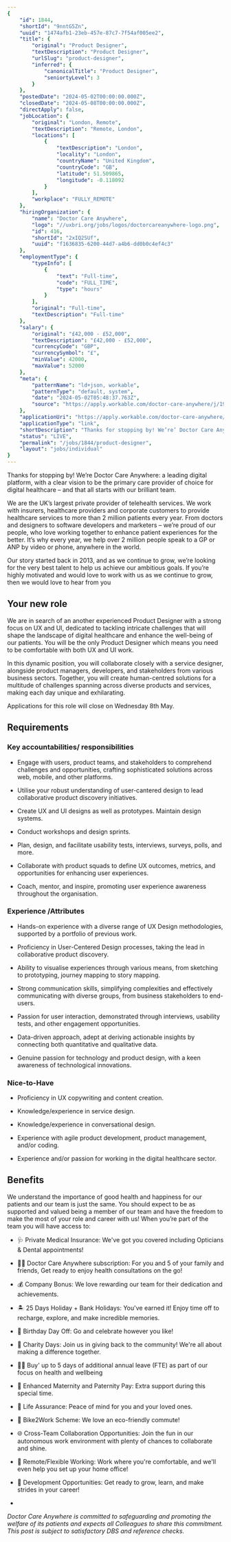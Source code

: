 ```yaml
---
{
	"id": 1844,
	"shortId": "9nntG5Zn",
	"uuid": "1474afb1-23eb-457e-87c7-7f54af005ee2",
	"title": {
		"original": "Product Designer",
		"textDescription": "Product Designer",
		"urlSlug": "product-designer",
		"inferred": {
			"canonicalTitle": "Product Designer",
			"seniortyLevel": 3
		}
	},
	"postedDate": "2024-05-02T00:00:00.000Z",
	"closedDate": "2024-05-08T00:00:00.000Z",
	"directApply": false,
	"jobLocation": {
		"original": "London, Remote",
		"textDescription": "Remote, London",
		"locations": [
			{
				"textDescription": "London",
				"locality": "London",
				"countryName": "United Kingdom",
				"countryCode": "GB",
				"latitude": 51.509865,
				"longitude": -0.118092
			}
		],
		"workplace": "FULLY_REMOTE"
	},
	"hiringOrganization": {
		"name": "Doctor Care Anywhere",
		"logo": "//uxbri.org/jobs/logos/doctorcareanywhere-logo.png",
		"id": 416,
		"shortId": "2xIQ2SUf",
		"uuid": "f1636835-6200-44d7-a4b6-dd0b0c4ef4c3"
	},
	"employmentType": {
		"typeInfo": [
			{
				"text": "Full-time",
				"code": "FULL_TIME",
				"type": "hours"
			}
		],
		"original": "Full-time",
		"textDescription": "Full-time"
	},
	"salary": {
		"original": "£42,000 - £52,000",
		"textDescription": "£42,000 - £52,000",
		"currencyCode": "GBP",
		"currencySymbol": "£",
		"minValue": 42000,
		"maxValue": 52000
	},
	"meta": {
		"patternName": "ld+json, workable",
		"patternType": "default, system",
		"date": "2024-05-02T05:48:37.763Z",
		"source": "https://apply.workable.com/doctor-care-anywhere/j/19A990E75E/"
	},
	"applicationUri": "https://apply.workable.com/doctor-care-anywhere/j/19A990E75E/apply/",
	"applicationType": "link",
	"shortDescription": "Thanks for stopping by! We’re’ Doctor Care Anywhere: a leading digital platform, with a clear vision to be the primary care provider of choice for digital healthcare – and that all starts with our",
	"status": "LIVE",
	"permalink": "/jobs/1844/product-designer",
	"layout": "jobs/individual"
}
---
```

<p>Thanks for stopping by! We’re Doctor Care Anywhere: a leading digital platform, with a clear vision to be the primary care provider of choice for digital healthcare – and that all starts with our brilliant team.</p><p>We are the UK’s largest private provider of telehealth services. We work with insurers, healthcare providers and corporate customers to provide healthcare services to more than 2 million patients every year. From doctors and designers to software developers and marketers – we’re proud of our people, who love working together to enhance patient experiences for the better. It’s why every year, we help over 2 million people speak to a GP or ANP by video or phone, anywhere in the world.</p><p>Our story started back in 2013, and as we continue to grow, we’re looking for the very best talent to help us achieve our ambitious goals. If you’re highly motivated and would love to work with us as we continue to grow, then we would love to hear from you</p><h2>Your new role</h2><p>We are in search of an another experienced Product Designer with a strong focus on UX and UI, dedicated to tackling intricate challenges that will shape the landscape of digital healthcare and enhance the well-being of our patients. You will be the only Product Designer which means you need to be comfortable with both UX and UI work.</p><p>In this dynamic position, you will collaborate closely with a service designer, alongside product managers, developers, and stakeholders from various business sectors. Together, you will create human-centred solutions for a multitude of challenges spanning across diverse products and services, making each day unique and exhilarating.</p><p>Applications for this role will close on Wednesday 8th May.</p><h2>Requirements</h2><h3>Key accountabilities/ responsibilities</h3><ul><li><p>Engage with users, product teams, and stakeholders to comprehend challenges and opportunities, crafting sophisticated solutions across web, mobile, and other platforms.</p></li><li><p>Utilise your robust understanding of user-cantered design to lead collaborative product discovery initiatives.</p></li><li><p>Create UX and UI designs as well as prototypes. Maintain design systems.</p></li><li><p>Conduct workshops and design sprints.</p></li><li><p>Plan, design, and facilitate usability tests, interviews, surveys, polls, and more.</p></li><li><p>Collaborate with product squads to define UX outcomes, metrics, and opportunities for enhancing user experiences.</p></li><li><p>Coach, mentor, and inspire, promoting user experience awareness throughout the organisation.</p></li></ul><h3>Experience /Attributes</h3><ul><li><p>Hands-on experience with a diverse range of UX Design methodologies, supported by a portfolio of previous work.</p></li><li><p>Proficiency in User-Centered Design processes, taking the lead in collaborative product discovery.</p></li><li><p>Ability to visualise experiences through various means, from sketching to prototyping, journey mapping to story mapping.</p></li><li><p>Strong communication skills, simplifying complexities and effectively communicating with diverse groups, from business stakeholders to end-users.</p></li><li><p>Passion for user interaction, demonstrated through interviews, usability tests, and other engagement opportunities.</p></li><li><p>Data-driven approach, adept at deriving actionable insights by connecting both quantitative and qualitative data.</p></li><li><p>Genuine passion for technology and product design, with a keen awareness of technological innovations.</p></li></ul><h3>Nice-to-Have</h3><ul><li><p>Proficiency in UX copywriting and content creation.</p></li><li><p>Knowledge/experience in service design.</p></li><li><p>Knowledge/experience in conversational design.</p></li><li><p>Experience with agile product development, product management, and/or coding.</p></li><li><p>Experience and/or passion for working in the digital healthcare sector.</p></li></ul><h2>Benefits</h2><p>We understand the importance of good health and happiness for our patients and our team is just the same. You should expect to be as supported and valued being a member of our team and have the freedom to make the most of your role and career with us! When you’re part of the team you will have access to:</p><ul><li><p>🩺&nbsp;Private Medical Insurance: We've got you covered including Opticians &amp; Dental appointments!</p></li><li><p>👩‍⚕️&nbsp;Doctor Care Anywhere subscription: For you and 5 of your family and friends, Get ready to enjoy health consultations on the go!</p></li><li><p>💰&nbsp;Company Bonus: We love rewarding our team for their dedication and achievements.</p></li><li><p>🏝️&nbsp;25 Days Holiday + Bank Holidays: You've earned it! Enjoy time off to recharge, explore, and make incredible memories.</p></li><li><p>🎁&nbsp;Birthday Day Off: Go and celebrate however you like!</p></li><li><p>🌈&nbsp;Charity Days: Join us in giving back to the community! We're all about making a difference together.</p></li><li><p>🧘‍♂️ Buy' up to 5 days of additional annual leave (FTE) as part of our focus on health and wellbeing</p></li><li><p>👶&nbsp;Enhanced Maternity and Paternity Pay: Extra support during this special time.</p></li><li><p>🤝&nbsp;Life Assurance: Peace of mind for you and your loved ones.</p></li><li><p>🚴&nbsp;Bike2Work Scheme: We love an eco-friendly commute!</p></li><li><p>🌐&nbsp;Cross-Team Collaboration Opportunities: Join the fun in our autonomous work environment with plenty of chances to collaborate and shine.</p></li><li><p>🏡&nbsp;Remote/Flexible Working: Work where you're comfortable, and we'll even help you set up your home office!</p></li><li><p>🚀&nbsp;Development Opportunities: Get ready to grow, learn, and make strides in your career!</p></li><li></li></ul><p><em>Doctor Care Anywhere is committed to safeguarding and promoting the welfare of its patients and expects all Colleagues to share this commitment. This post is subject to satisfactory DBS and reference checks.</em></p>
